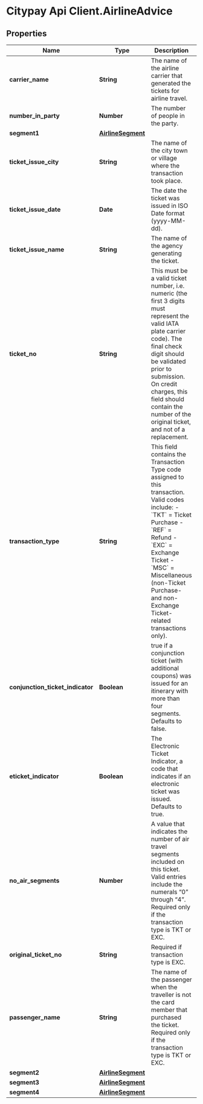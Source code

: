# Citypay Api Client.AirlineAdvice

## Properties

Name | Type | Description | Notes
------------ | ------------- | ------------- | -------------
**carrier_name** | **String** | The name of the airline carrier that generated the tickets for airline travel. | 
**number_in_party** | **Number** | The number of people in the party. | 
**segment1** | [**AirlineSegment**](AirlineSegment.md) |  | 
**ticket_issue_city** | **String** | The name of the city town or village where the transaction took place. | 
**ticket_issue_date** | **Date** | The date the ticket was issued in ISO Date format (yyyy-MM-dd). | 
**ticket_issue_name** | **String** | The name of the agency generating the ticket. | 
**ticket_no** | **String** | This must be a valid ticket number, i.e. numeric (the first 3 digits must represent the valid IATA plate carrier code). The final check digit should be validated prior to submission. On credit charges, this field should contain the number of the original ticket, and not of a replacement.  | 
**transaction_type** | **String** | This field contains the Transaction Type code assigned to this transaction. Valid codes include:   - &#x60;TKT&#x60; &#x3D; Ticket Purchase   - &#x60;REF&#x60; &#x3D; Refund   - &#x60;EXC&#x60; &#x3D; Exchange Ticket   - &#x60;MSC&#x60; &#x3D; Miscellaneous (non-Ticket Purchase- and non-Exchange Ticket-related transactions only).  | 
**conjunction_ticket_indicator** | **Boolean** | true if a conjunction ticket (with additional coupons) was issued for an itinerary with more than four segments. Defaults to false.  | [optional] 
**eticket_indicator** | **Boolean** | The Electronic Ticket Indicator, a code that indicates if an electronic ticket was issued.  Defaults to true. | [optional] 
**no_air_segments** | **Number** | A value that indicates the number of air travel segments included on this ticket.  Valid entries include the numerals “0” through “4”. Required only if the transaction type is TKT or EXC.  | [optional] 
**original_ticket_no** | **String** | Required if transaction type is EXC. | [optional] 
**passenger_name** | **String** | The name of the passenger when the traveller is not the card member that purchased the ticket. Required only if the transaction type is TKT or EXC. | [optional] 
**segment2** | [**AirlineSegment**](AirlineSegment.md) |  | [optional] 
**segment3** | [**AirlineSegment**](AirlineSegment.md) |  | [optional] 
**segment4** | [**AirlineSegment**](AirlineSegment.md) |  | [optional] 


